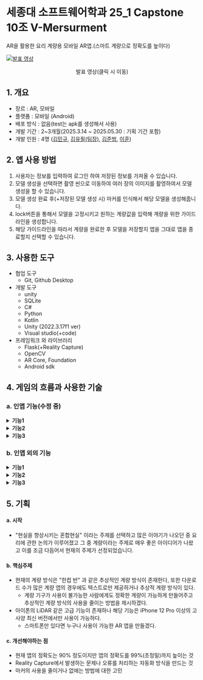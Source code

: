 # 세종대 소프트웨어학과 25_1 Capstone 10조 V-Mersurment

AR을 활용한 요리 계량용 모바일 AR앱.(스마트 계량으로 정확도를 높이다)

[![발표 영상](https://img.youtube.com/vi/wSfLEdbrC98/0.jpg)](https://youtu.be/wSfLEdbrC98)
<p align="center">발표 영상(클릭 시 이동)</p>

## 1. 개요
- 장르 : AR, 모바일
- 플랫폼 : 모바일 (Android)
- 배포 방식 : 없음(test는 apk를 생성해서 사용)
- 개발 기간 : 2~3개월(2025.3.14 ~ 2025.05.30 : 기획 기간 포함)
- 개발 인원 : 4명 (<a href="https://github.com/kimmingu0506">김민규</a>, <a href="https://github.com/kim-you-feel">김유필(팀장)</a>, <a href="https://github.com/playharder1313" title="GitHub Profile">김준범</a>, <a href="https://github.com/leehun1997">이훈</a>)



## 2. 앱 사용 방법
1. 사용자는 정보를 입력하여 로그인 하여 저장된 정보를 가져올 수 있습니다.
2. 모델 생성을 선택하면 촬영 씬으로 이동하여 여러 장의 이미지를 촬영하여서 모델 생성을 할 수 있습니다.
3. 모델 생성 완료 후(+저장된 모델 생성 시) 마커를 인식해서 해당 모델을 생성해줍니다.
4. lock버튼을 통해서 모델을 고정시키고 원하는 계량값을 입력해 계량을 위한 가이드라인을 생성합니다.
5. 해당 가이드라인을 따라서 계량을 완료한 후 모델을 저장할지 앱을 그대로 앱을 종료할지 선택할 수 있습니다.

## 3. 사용한 도구
- 협업 도구
  - Git, Github Desktop
- 개발 도구
  - unity
  - SQLite
  - C#
  - Python
  - Kotlin
  - Unity (2022.3.17f1 ver)
  - Visual studio(+code)
- 프레임워크 와 라이브러리
  - Flask(+Reality Capture)
  - OpenCV
  - AR Core, Foundation
  - Android sdk
    
## 4. 게임의 흐름과 사용한 기술
### a. 인앱 기능(수정 중)

<details>
<summary><b>기능1</b></summary>
<br>기능1 설명
</details>

<details>
<summary><b>기능2</b></summary>
<br>기능2 설명
</details>

<details>
<summary><b>기능3</b></summary>
<br>기능3 설명
</details>

### b. 인앱 외의 기능

<details>
<summary><b>기능1</b></summary>
<br>기능1 설명
</details>

<details>
<summary><b>기능2</b></summary>
<br>기능2 설명
</details>

<details>
<summary><b>기능3</b></summary>
<br>기능3 설명
</details>

## 5. 기획
  
#### a. 시작
- "현실을 향상시키는 혼합현실" 이라는 주제를 선택하고 많은 이야기가 나오던 중 요리에 관한 논의가 이루어졌고 그 중 계량이라는 주제로 매우 좋은 아이디어가 나왔고 이를 조금 다듬어서 현재의 주제가 선정되었습니다.

#### b. 핵심주제
- 현재의 계량 방식은 "한컵 반" 과 같은 추상적인 계량 방식이 존재한다, 또한 다운로드 수가 많은 계량 앱의 경우에도 텍스트로만 제공하거나 추상적 계량 방식이 있다.
  - 계량 기구가 사용이 불가능한 사람에게도 정확한 계량이 가능하게 만들어주고 추상적인 계량 방식의 사용을 줄이는 방법을 제시하겠다.
- 아이폰의 LiDAR 같은 고급 기능이 존재하나 해당 기능은 iPhone 12 Pro 이상의 고사양 최신 버전에서만 사용이 가능하다.
  - 스마트폰만 있다면 누구나 사용이 가능한 AR 앱을 만들겠다.

 #### c. 개선해야하는 점
- 현재 앱의 정확도는 90% 정도이지만 앱의 정확도를 99%(초정밀)까지 높이는 것
- Reality Capture에서 발생하는 문제나 오류를 처리하는 자동화 방식을 만드는 것
- 마커의 사용을 줄이거나 없애는 방법에 대한 고민
